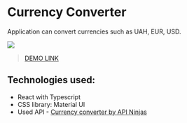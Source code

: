 # Currency Converter

Application can convert currencies such as UAH, EUR, USD.

![](https://media.giphy.com/media/bWd0UmDrNA3wnZJfwn/giphy.gif)
> [DEMO LINK](https://denis-khristyuk.github.io/currency-converter)

## Technologies used:
- React with Typescript
- CSS library: Material UI
- Used API - [Currency converter by API Ninjas](https://rapidapi.com/apininjas/api/currency-converter-by-api-ninjas/)

